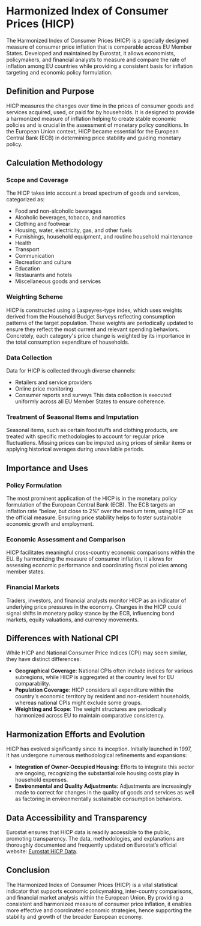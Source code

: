 # Harmonized Index of Consumer Prices (HICP)

The Harmonized Index of Consumer Prices (HICP) is a specially designed measure of consumer price inflation that is comparable across EU Member States. Developed and maintained by Eurostat, it allows economists, policymakers, and financial analysts to measure and compare the rate of inflation among EU countries while providing a consistent basis for inflation targeting and economic policy formulation.

## Definition and Purpose

HICP measures the changes over time in the prices of consumer goods and services acquired, used, or paid for by households. It is designed to provide a harmonized measure of inflation helping to create stable economic policies and is crucial in the assessment of monetary policy conditions. In the European Union context, HICP became essential for the European Central Bank (ECB) in determining price stability and guiding monetary policy.

## Calculation Methodology

### Scope and Coverage

The HICP takes into account a broad spectrum of goods and services, categorized as:
- Food and non-alcoholic beverages
- Alcoholic beverages, tobacco, and narcotics
- Clothing and footwear
- Housing, water, electricity, gas, and other fuels
- Furnishings, household equipment, and routine household maintenance
- Health
- Transport
- Communication
- Recreation and culture
- Education
- Restaurants and hotels
- Miscellaneous goods and services

### Weighting Scheme

HICP is constructed using a Laspeyres-type index, which uses weights derived from the Household Budget Surveys reflecting consumption patterns of the target population. These weights are periodically updated to ensure they reflect the most current and relevant spending behaviors. Concretely, each category's price change is weighted by its importance in the total consumption expenditure of households.

### Data Collection

Data for HICP is collected through diverse channels:
- Retailers and service providers
- Online price monitoring
- Consumer reports and surveys
This data collection is executed uniformly across all EU Member States to ensure coherence.

### Treatment of Seasonal Items and Imputation

Seasonal items, such as certain foodstuffs and clothing products, are treated with specific methodologies to account for regular price fluctuations. Missing prices can be imputed using prices of similar items or applying historical averages during unavailable periods.

## Importance and Uses

### Policy Formulation

The most prominent application of the HICP is in the monetary policy formulation of the European Central Bank (ECB). The ECB targets an inflation rate “below, but close to 2%” over the medium term, using HICP as the official measure. Ensuring price stability helps to foster sustainable economic growth and employment.

### Economic Assessment and Comparison

HICP facilitates meaningful cross-country economic comparisons within the EU. By harmonizing the measure of consumer inflation, it allows for assessing economic performance and coordinating fiscal policies among member states. 

### Financial Markets

Traders, investors, and financial analysts monitor HICP as an indicator of underlying price pressures in the economy. Changes in the HICP could signal shifts in monetary policy stance by the ECB, influencing bond markets, equity valuations, and currency movements.

## Differences with National CPI

While HICP and National Consumer Price Indices (CPI) may seem similar, they have distinct differences:
- **Geographical Coverage**: National CPIs often include indices for various subregions, while HICP is aggregated at the country level for EU comparability.
- **Population Coverage**: HICP considers all expenditure within the country's economic territory by resident and non-resident households, whereas national CPIs might exclude some groups.
- **Weighting and Scope**: The weight structures are periodically harmonized across EU to maintain comparative consistency.

## Harmonization Efforts and Evolution

HICP has evolved significantly since its inception. Initially launched in 1997, it has undergone numerous methodological refinements and expansions:
- **Integration of Owner-Occupied Housing**: Efforts to integrate this sector are ongoing, recognizing the substantial role housing costs play in household expenses.
- **Environmental and Quality Adjustments**: Adjustments are increasingly made to correct for changes in the quality of goods and services as well as factoring in environmentally sustainable consumption behaviors.

## Data Accessibility and Transparency

Eurostat ensures that HICP data is readily accessible to the public, promoting transparency. The data, methodologies, and explanations are thoroughly documented and frequently updated on Eurostat’s official website: [Eurostat HICP Data](https://ec.europa.eu/eurostat/web/hicp).

## Conclusion

The Harmonized Index of Consumer Prices (HICP) is a vital statistical indicator that supports economic policymaking, inter-country comparisons, and financial market analysis within the European Union. By providing a consistent and harmonized measure of consumer price inflation, it enables more effective and coordinated economic strategies, hence supporting the stability and growth of the broader European economy.